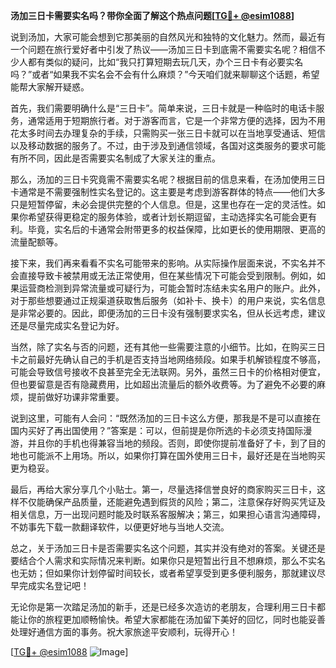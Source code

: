 **汤加三日卡需要实名吗？带你全面了解这个热点问题[[TG💪+ @esim1088](https://t.me/s/esim1088)]**

说到汤加，大家可能会想到它那美丽的自然风光和独特的文化魅力。然而，最近有一个问题在旅行爱好者中引发了热议——汤加三日卡到底需不需要实名呢？相信不少人都有类似的疑问，比如“我只打算短期去玩几天，办个三日卡有必要实名吗？”或者“如果我不实名会不会有什么麻烦？”今天咱们就来聊聊这个话题，希望能帮大家解开疑惑。

首先，我们需要明确什么是“三日卡”。简单来说，三日卡就是一种临时的电话卡服务，通常适用于短期旅行者。对于游客而言，它是一个非常方便的选择，因为不用花太多时间去办理复杂的手续，只需购买一张三日卡就可以在当地享受通话、短信以及移动数据的服务了。不过，由于涉及到通信领域，各国对这类服务的要求可能有所不同，因此是否需要实名制成了大家关注的重点。

那么，汤加的三日卡究竟需不需要实名呢？根据目前的信息来看，在汤加使用三日卡通常是不需要强制性实名登记的。这主要是考虑到游客群体的特点——他们大多只是短暂停留，未必会提供完整的个人信息。但是，这里也存在一定的灵活性。如果你希望获得更稳定的服务体验，或者计划长期逗留，主动选择实名可能会更有利。毕竟，实名后的卡通常会附带更多的权益保障，比如更长的使用期限、更高的流量配额等。

接下来，我们再来看看不实名可能带来的影响。从实际操作层面来说，不实名并不会直接导致卡被禁用或无法正常使用，但在某些情况下可能会受到限制。例如，如果运营商检测到异常流量或可疑行为，可能会暂时冻结未实名用户的账户。此外，对于那些想要通过正规渠道获取售后服务（如补卡、换卡）的用户来说，实名信息是非常必要的。因此，即便汤加的三日卡没有强制要求实名，但从长远考虑，建议还是尽量完成实名登记为好。

当然，除了实名与否的问题，还有其他一些需要注意的小细节。比如，在购买三日卡之前最好先确认自己的手机是否支持当地网络频段。如果手机解锁程度不够高，可能会导致信号接收不良甚至完全无法联网。另外，虽然三日卡的价格相对便宜，但也要留意是否有隐藏费用，比如超出流量后的额外收费等。为了避免不必要的麻烦，提前做好功课非常重要。

说到这里，可能有人会问：“既然汤加的三日卡这么方便，那我是不是可以直接在国内买好了再出国使用？”答案是：可以，但前提是你所选的卡必须支持国际漫游，并且你的手机也得兼容当地的频段。否则，即使你提前准备好了卡，到了目的地也可能派不上用场。所以，如果你打算在国外使用三日卡，最好还是在当地购买更为稳妥。

最后，再给大家分享几个小贴士。第一，尽量选择信誉良好的商家购买三日卡，这样不仅能确保产品质量，还能避免遇到假货的风险；第二，注意保存好购买凭证及相关信息，万一出现问题时能及时联系客服解决；第三，如果担心语言沟通障碍，不妨事先下载一款翻译软件，以便更好地与当地人交流。

总之，关于汤加三日卡是否需要实名这个问题，其实并没有绝对的答案。关键还是要结合个人需求和实际情况来判断。如果你只是短暂出行且不想麻烦，那么不实名也无妨；但如果你计划停留时间较长，或者希望享受到更多便利服务，那就建议尽早完成实名登记吧！

无论你是第一次踏足汤加的新手，还是已经多次造访的老朋友，合理利用三日卡都能让你的旅程更加顺畅愉快。希望大家都能在汤加留下美好的回忆，同时也能妥善处理好通信方面的事务。祝大家旅途平安顺利，玩得开心！

[[TG💪+ @esim1088](https://t.me/s/esim1088) ![Image](https://i.postimg.cc/4NQfJmqS/Snipaste-2025-05-13-00-14-12.png)]